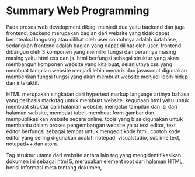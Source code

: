 # Summary Web Programming

Pada proses web development dibagi menjadi dua yaitu backend dan juga frontend, backend merupakan bagian dari website yang tidak dapat berinteaksi langusng atau dilihat oleh user contohnya adalah database, sedangkan frontend adalah bagian yang dapat dilihat oleh user. frontend dibangun oleh 3 komponen yang memiliki fungsi dan perannya masing masing yaitu html css dan js. html berfungsi sebagai struktur yang akan membangun komponen website yang kita buat, selanjutnya css yang membuat tampilan website menjadi lebih menarik dan javascript digunakan memberikan fungsi fungsi yang akan membuat website menjadi lebih hidup dan interaktif.

HTML merupakan singkatan dari hypertext markup language artinya bahasa yang berbasis mark/tag untuk membuat website. kegunaan html yaitu untuk membuat struktur dari halaman webstie, mengatur tampilan dan isi dari halaman website, membuat tabel, membuat form gambar dan mempublikasikan website secara online. tools yang bisa digunakan untuk membantu dalam proses pengembangan website yaitu text editor, text editor berfungsi sebagai tempat untuk mengedit kode html, contoh kode editor yang sering digunakan adalah notepad, visualstudio, sublime text, notepad++ dan atom.

Tag struktur utama dari website antara lain tag <!DOCTYPE html> yang mengidentifikasikan dokumen ini sebagai html 5, <html> merupakan element root dari halaman HTML, <head> berisi informasi meta tentang dokumen, <title> untuk menetukan judul untuk dokumen, dan tag <body> berisi konten halaman yang terlihat.

Dalam membaut website ada beberapa tag sering digunakan, misalnya untuk membuat list menggunakan tag list, tag list ada du jenis yang pertama adalah ordered list untuk membuat list yang berurut dan unordered list untuk membuat list yang tidak berurut. setiap list item pada ordered list dan unoreder list dideklarasikan emnggunakan tag<li>. pada ordered list bisa menggunakan atribut type untuk membuat tampilan item pada list menggunakan penanda yang berbeda. dan untuk membuat table menggunakan tag <table>, lalu menggunakan tag <tr> untuk membuat baris pada tabel, tag <td> untuk membuat kolom pada tabel dan tag <th> untuk memberikan header pada kolom. pada html juga ada tag form, tag ini digunakan untuk menrima inputan dari user.
